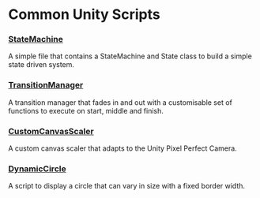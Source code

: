 # Common Unity Scripts
### [StateMachine](StateMachine.cs)
A simple file that contains a StateMachine and State class to build a simple state driven system.

### [TransitionManager](TransitionManager.cs)
A transition manager that fades in and out with a customisable set of functions to execute on start, middle and finish.

### [CustomCanvasScaler](CustomCanvasScaler.cs)
A custom canvas scaler that adapts to the Unity Pixel Perfect Camera.

### [DynamicCircle](DynamicCircle.cs)
A script to display a circle that can vary in size with a fixed border width.
